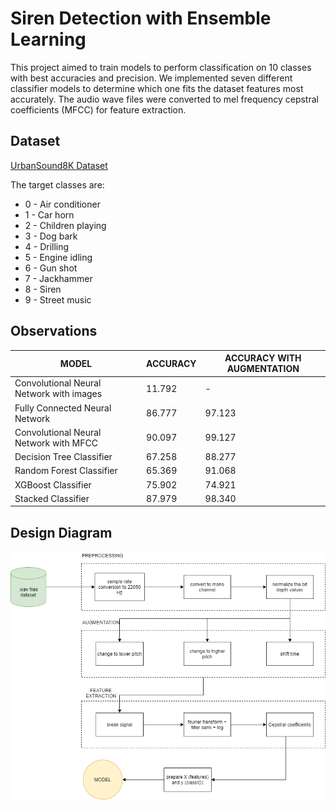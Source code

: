 # Siren Detection with Ensemble Learning
This project aimed to train models to perform classification on 10 classes with best accuracies and precision. We implemented seven different classifier models to determine which one fits the dataset features most accurately. The audio wave files were converted to mel frequency cepstral coefficients (MFCC) for feature extraction. 

## Dataset
[UrbanSound8K Dataset](https://urbansounddataset.weebly.com/urbansound8k.html)

The target classes are:

- 0 - Air conditioner
- 1 - Car horn
- 2 - Children playing
- 3 - Dog bark
- 4 - Drilling
- 5 - Engine idling
- 6 - Gun shot
- 7 - Jackhammer
- 8 - Siren
- 9 - Street music

## Observations
| MODEL  | ACCURACY | ACCURACY WITH AUGMENTATION |
| ------------- | ------------- | ------------- |
| Convolutional Neural Network with images   | 11.792  | -  |
| Fully Connected Neural Network  | 86.777   | 97.123   |
| Convolutional Neural Network with MFCC  | 90.097   | 99.127   |
| Decision Tree Classifier   | 67.258   | 88.277  |
| Random Forest Classifier  | 65.369   | 91.068  |
| XGBoost Classifier  | 75.902   | 74.921  |
| Stacked Classifier   | 87.979   | 98.340  |


## Design Diagram
![diagram](design-diagram.png)
